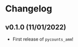 # Changelog

<!--next-version-placeholder-->

## v0.1.0 (11/01/2022)

- First release of `pycounts_amm`!